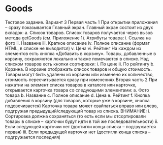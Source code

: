 # Goods

Тестовое задание. Вариант 3
Первая часть
1 При открытии приложения – сразу показывается Главный экран. Главный экран
состоит из двух вкладок:
a. Список товаров. Список товаров получается через вызов метода getGoods
(см. Приложение 1). Атрибуты товара:
i.
Ссылка на фото
ii.
Название
iii.
Краткое описание
iv.
Полное описание (формат HTML, в списке не выводится)
v.
Цена
vi.
Рейтинг
На каждом из элементов есть кнопка «Добавить в корзину». Товары,
добавленные в корзину, сохраняются локально и также помечаются в
списке. Над списком товаров есть кнопки сортировки:
i.
По цене
ii.
По рейтингу
b. Корзина. В корзине отображать список товаров и общую стоимость.
Товары могут быть удалены из корзины или изменено их количество,
стоимость пересчитывается сразу при изменениях
Вторая часть
2 При нажатии на элемент списка товаров в каталоге или карточке, открывается
карточка товара со следующими элементами:
a. Фото товара
b. Название
c.
Полное описание
d. Цена
e. Рейтинг
f.
Кнопка добавления в корзину (для товаров, которые уже в корзине,
кнопка подсвечивается)
Карточка товара может свайпаться вправо или влево, подгружая
предыдущий/следующий товар из списка.
ВНИМАНИЕ:
i.
Сортировка должна сохраняться (то есть если мы отсортировали товары в
списке – карточки будут идти в той же последовательности)
ii.
Если следующей карточки нет (достигли конца списка – подгружается
первая)
iii.
Если предыдущей карточки нет (достигли конца списка – подгружается
последняя)
